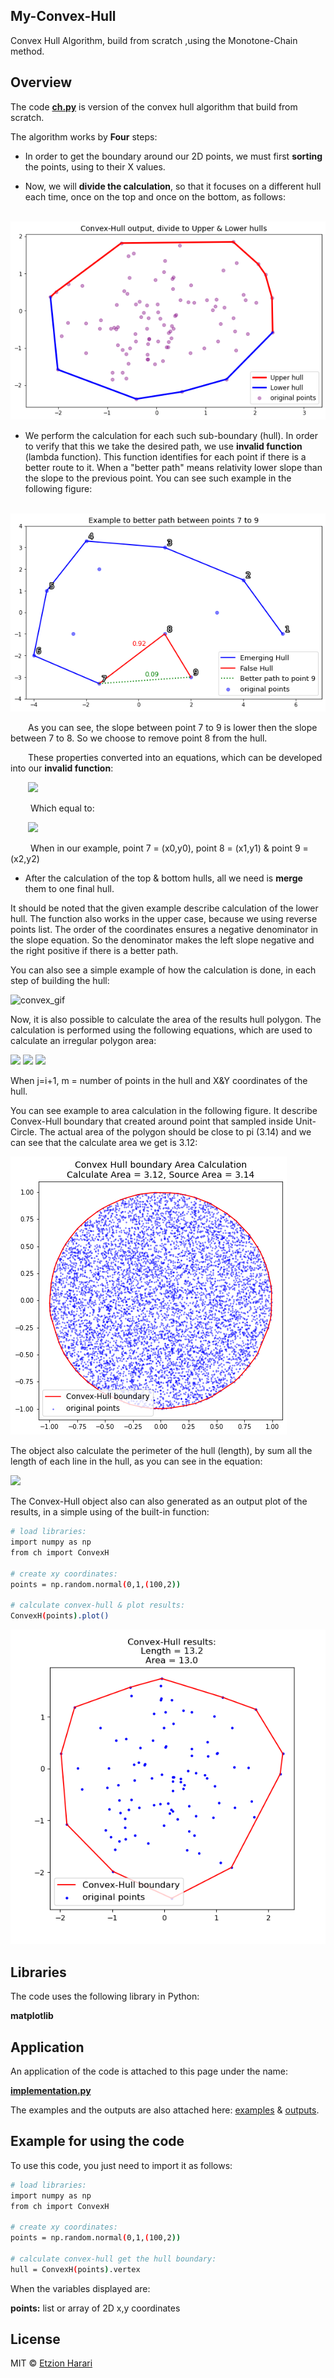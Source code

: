 ## My-Convex-Hull
Convex Hull Algorithm, build from scratch ,using the Monotone-Chain method.

## Overview
The code [**ch.py**](https://github.com/EtzionR/My-Convex-Hull/blob/main/ch.py) is version of the convex hull algorithm that build from scratch. 

The algorithm works by **Four** steps:
- In order to get the boundary around our 2D points, we must first **sorting** the points, using to their X values.

- Now, we will **divide the calculation**, so that it focuses on a different hull each time, once on the top and once on the bottom, as follows:

&emsp;&emsp; ![upperlower](https://github.com/EtzionR/My-Convex-Hull/blob/main/pictures/upperlower.png)

- We perform the calculation for each such sub-boundary (hull). In order to verify that this we take the desired path, we use **invalid function** (lambda function). This function identifies for each point if there is a better route to it. When a "better path" means relativity lower slope than the slope to the previous point. You can see such example in the following figure:

&emsp;&emsp; ![better_path](https://github.com/EtzionR/My-Convex-Hull/blob/main/pictures/better.png)

&emsp;&emsp;As you can see, the slope between point 7 to 9 is lower then the slope between 7 to 8. So we choose to remove point 8 from the hull.

&emsp;&emsp;These properties converted into an equations, which can be developed into our **invalid function**: 

&emsp;&emsp;<img src="https://render.githubusercontent.com/render/math?math=\frac{Y_{2}-Y_{0}}{\X_{2}-X_{0}}\leq\frac{Y_{1}-Y_{0}}{\X_{1}-X_{0}}">

&emsp;&emsp; Which equal to: 

&emsp;&emsp;<img src="https://render.githubusercontent.com/render/math?math=(Y_{2}-Y_{0})*(X_{1}-X_{0})\leq(Y_{1}-Y_{0})*(X_{2}-X_{0})">

&emsp;&emsp; When in our example, point 7 = (x0,y0), point 8 = (x1,y1) & point 9 = (x2,y2)

- After the calculation of the top & bottom hulls, all we need is **merge** them to one final hull.

It should be noted that the given example describe calculation of the lower hull. The function also works in the upper case, because we using reverse points list. The order of the coordinates ensures a negative denominator in the slope equation. So the denominator makes the left slope negative and the right positive if there is a better path.

You can also see a simple example of how the calculation is done, in each step of building the hull:

![convex_gif](https://github.com/EtzionR/My-Convex-Hull/blob/main/pictures/convex.gif)

Now, it is also possible to calculate the area of the results hull polygon. The calculation is performed using the following equations, which are used to calculate an irregular polygon area:

<img src="https://render.githubusercontent.com/render/math?math=A=\sum_{i = 1}^{m-1} X_{i}*Y_{j}">

<img src="https://render.githubusercontent.com/render/math?math=B=\sum_{i = 1}^{m-1} X_{j}*Y_{i}">

<img src="https://render.githubusercontent.com/render/math?math=Polygon Area=\frac{A-B}{2}">

When j=i+1, m = number of points in the hull and X&Y coordinates of the hull.

You can see example to area calculation in the following figure. It describe Convex-Hull boundary that created around point that sampled inside Unit-Circle. The actual area of the polygon should be close to pi (3.14) and we can see that the calculate area we get is 3.12:

![area](https://github.com/EtzionR/My-Convex-Hull/blob/main/pictures/area.png)

The object also calculate the perimeter of the hull (length), by sum all the length of each line in the hull, as you can see in the equation:

<img src="https://render.githubusercontent.com/render/math?math=Length=\sum_{i=1}^{m-1}\sqrt{(X_{j}-X_{i})^{2}+(Y_{j}-Y_{i})^{2}}">

The Convex-Hull object also can also generated as an output plot of the results, in a simple using of the built-in function:

``` sh
# load libraries:
import numpy as np
from ch import ConvexH

# create xy coordinates:
points = np.random.normal(0,1,(100,2))

# calculate convex-hull & plot results:
ConvexH(points).plot()
```

![plot](https://github.com/EtzionR/My-Convex-Hull/blob/main/pictures/plote.png)

## Libraries
The code uses the following library in Python:

**matplotlib**


## Application
An application of the code is attached to this page under the name: 

[**implementation.py**](https://github.com/EtzionR/My-Convex-Hull/blob/main/implementation.py)

The examples and the outputs are also attached here: [examples](https://github.com/EtzionR/My-Convex-Hull/tree/main/examples) & [outputs](https://github.com/EtzionR/My-Convex-Hull/tree/main/outputs).


## Example for using the code
To use this code, you just need to import it as follows:
``` sh
# load libraries:
import numpy as np
from ch import ConvexH

# create xy coordinates:
points = np.random.normal(0,1,(100,2))

# calculate convex-hull get the hull boundary:
hull = ConvexH(points).vertex
```

When the variables displayed are:

**points:** list or array of 2D x,y coordinates

## License
MIT © [Etzion Harari](https://github.com/EtzionData)

